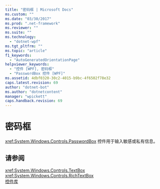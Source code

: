 ```yaml
---
title: "密码框 | Microsoft Docs"
ms.custom: ""
ms.date: "03/30/2017"
ms.prod: ".net-framework"
ms.reviewer: ""
ms.suite: ""
ms.technology: 
  - "dotnet-wpf"
ms.tgt_pltfrm: ""
ms.topic: "article"
f1_keywords: 
  - "AutoGeneratedOrientationPage"
helpviewer_keywords: 
  - "控件 [WPF], 密码框"
  - "PasswordBox 控件 [WPF]"
ms.assetid: 4dbf0320-30c2-4015-b9bc-4f6502f78e32
caps.latest.revision: 69
author: "dotnet-bot"
ms.author: "dotnetcontent"
manager: "wpickett"
caps.handback.revision: 69
---
```

# 密码框
<xref:System.Windows.Controls.PasswordBox> 控件用于输入敏感或私有信息。  
  
## 请参阅  
 <xref:System.Windows.Controls.TextBox>   
 <xref:System.Windows.Controls.RichTextBox>   
 [控件库](../../../../docs/framework/wpf/controls/control-library.md)